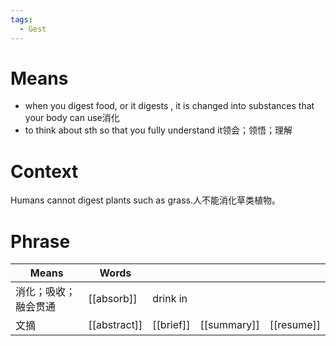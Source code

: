 ```yaml
---
tags:
  - Gest
---
```

# Means
- when you digest food, or it digests , it is changed into substances that your body can use消化
- to think about sth so that you fully understand it领会；领悟；理解
# Context
Humans cannot digest plants such as grass.人不能消化草类植物。
# Phrase
| Means      | Words        |           |             |            |
| ---------- | ------------ | --------- | ----------- | ---------- |
| 消化；吸收；融会贯通 | [[absorb]]   | drink in  |             |            |
| 文摘         | [[abstract]] | [[brief]] | [[summary]] | [[resume]] |
